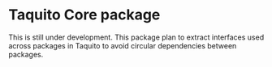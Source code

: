 # Taquito Core package
 This is still under development. This package plan to extract interfaces used across packages in Taquito to avoid circular dependencies between packages.